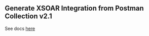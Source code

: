 ## Generate XSOAR Integration from Postman Collection v2.1

See docs [here](https://xsoar.pan.dev/docs/reference/articles/postman-codegen)
